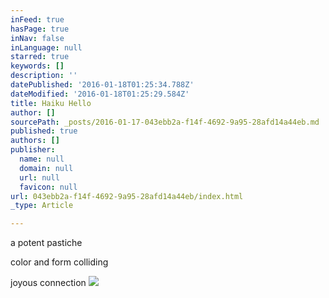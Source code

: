 ```yaml
---
inFeed: true
hasPage: true
inNav: false
inLanguage: null
starred: true
keywords: []
description: ''
datePublished: '2016-01-18T01:25:34.788Z'
dateModified: '2016-01-18T01:25:29.584Z'
title: Haiku Hello
author: []
sourcePath: _posts/2016-01-17-043ebb2a-f14f-4692-9a95-28afd14a44eb.md
published: true
authors: []
publisher:
  name: null
  domain: null
  url: null
  favicon: null
url: 043ebb2a-f14f-4692-9a95-28afd14a44eb/index.html
_type: Article

---
```

a potent pastiche

color and form colliding

joyous connection
![](https://the-grid-user-content.s3-us-west-2.amazonaws.com/ee5131fa-c565-4d08-bd00-ce2d33ac2da4.jpg)